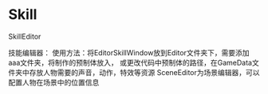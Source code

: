 # Skill
SkillEditor

技能编辑器：
使用方法：将EditorSkillWindow放到Editor文件夹下，需要添加aaa文件夹，将制作的预制体放入，
或更改代码中预制体的路径，在GameData文件夹中存放人物需要的声音，动作，特效等资源
SceneEditor为场景编辑器，可以配置人物在场景中的位置信息
